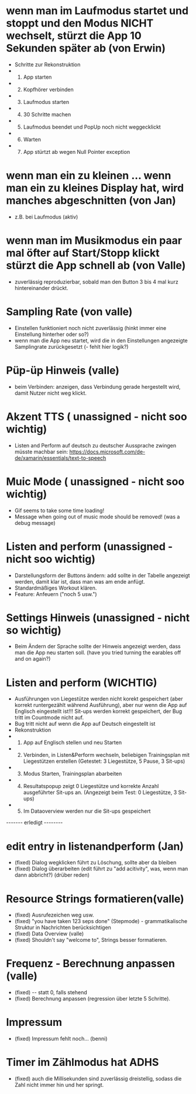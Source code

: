 ﻿# wenn man im Laufmodus startet und stoppt und den Modus NICHT wechselt, stürzt die App 10 Sekunden später ab (von Erwin)
 - Schritte zur Rekonstruktion
  - 1. App starten
  - 2. Kopfhörer verbinden
  - 3. Laufmodus starten
  - 4. 30 Schritte machen
  - 5. Laufmodus beendet und PopUp noch nicht weggecklickt
  - 6. Warten
  - 7. App stürtzt ab wegen Null Pointer exception

# wenn man ein zu kleinen ... wenn man ein zu kleines Display hat, wird manches abgeschnitten (von Jan)
  - z.B. bei Laufmodus (aktiv)
# wenn man im Musikmodus ein paar mal öfter auf Start/Stopp klickt stürzt die App schnell ab (von Valle)
  - zuverlässig reproduzierbar, sobald man den Button 3 bis 4 mal kurz hintereinander drückt.

# Sampling Rate (von valle)
  - Einstellen funktioniert noch nicht zuverlässig (hinkt immer eine Einstellung hinterher oder so?)
  - wenn man die App neu startet, wird die in den Einstellungen angezeigte Samplingrate zurückgesetzt (- fehlt hier logik?)

# Püp-üp Hinweis (valle)
  - beim Verbinden: anzeigen, dass Verbindung gerade hergestellt wird, damit Nutzer nicht weg klickt.
  
# Akzent TTS ( unassigned - nicht soo wichtig)
  - Listen and Perform auf deutsch zu deutscher Aussprache zwingen müsste machbar sein: https://docs.microsoft.com/de-de/xamarin/essentials/text-to-speech
# Muic Mode ( unassigned - nicht soo wichtig)
  - Gif seems to take some time loading!
  - Message when going out of music mode should be removed! (was a debug message)

# Listen and perform (unassigned - nicht soo wichtig)
  - Darstellungsform der Buttons ändern: add sollte in der Tabelle angezeigt werden, damit klar ist, dass man was am ende anfügt.
  - Standardmäßiges Workout klären.
  - Feature: Anfeuern ("noch 5 usw.")
  
# Settings Hinweis (unassigned - nicht so wichtig)
  - Beim Ändern der Sprache sollte der Hinweis angezeigt werden, dass man die App neu starten soll. (have you tried turning the earables off and on again?)
  
# Listen and perform (WICHTIG)
  - Ausführungen von Liegestütze werden nicht korekt gespeichert (aber korrekt runtergezählt während Ausführung), aber nur wenn die App auf Englisch
	eingestellt ist!!! Sit-ups werden korrekt gespeichert, der Bug tritt im Countmode nicht auf. 
  - Bug tritt nicht auf wenn die App auf Deutsch eingestellt ist
  - Rekonstruktion
   - 1. App auf Englisch stellen und neu Starten
   - 2. Verbinden, in Listen&Perform wechseln, beliebigen Trainingsplan mit Liegestützen erstellen (Getestet: 3 Liegestütze, 5 Pause, 3 Sit-ups)
   - 3. Modus Starten, Trainingsplan abarbeiten
   - 4. Resultatspopup zeigt 0 Liegestütze und korrekte Anzahl ausgeführter Sit-ups an. (Angezeigt beim Test: 0 Liegestütze, 3 Sit-ups)
   - 5. Im Dataoverview werden nur die Sit-ups gespeichert


 ------- erledigt --------

 # edit entry in listenandperform (Jan)
  - (fixed) Dialog wegklicken führt zu Löschung, sollte aber da bleiben
  - (fixed) Dialog überarbeiten (edit führt zu "add acitivity", was, wenn man dann abbricht?) (drüber reden)
  # Resource Strings formatieren(valle) 
  - (fixed) Ausrufezeichen weg usw.
  - (fixed) "you have taken 123 seps done" (Stepmode) - grammatikalische Struktur in Nachrichten berücksichtigen
  - (fixed) Data Overview (valle)
  - (fixed) Shouldn't say "welcome to", Strings besser formatieren.
  
# Frequenz - Berechnung anpassen (valle)
  - (fixed) -- statt 0, falls stehend
  - (fixed) Berechnung anpassen (regression über letzte 5 Schritte).

# Impressum 
  - (fixed) Impressum fehlt noch... (benni)
# Timer im Zählmodus hat ADHS
  - (fixed) auch die Millisekunden sind zuverlässig dreistellig, sodass die Zahl nicht immer hin und her springt.
